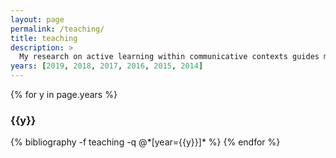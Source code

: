 ```yaml
---
layout: page
permalink: /teaching/
title: teaching
description: > 
  My research on active learning within communicative contexts guides my teaching. For a formal statement about my teaching philosophy, see [<a href="https://google.com" style="color:#B509AC">here</a>].
years: [2019, 2018, 2017, 2016, 2015, 2014]
---
```


{% for y in page.years %}
  <h3 class="year">{{y}}</h3>
  {% bibliography -f teaching -q @*[year={{y}}]* %}
{% endfor %}
